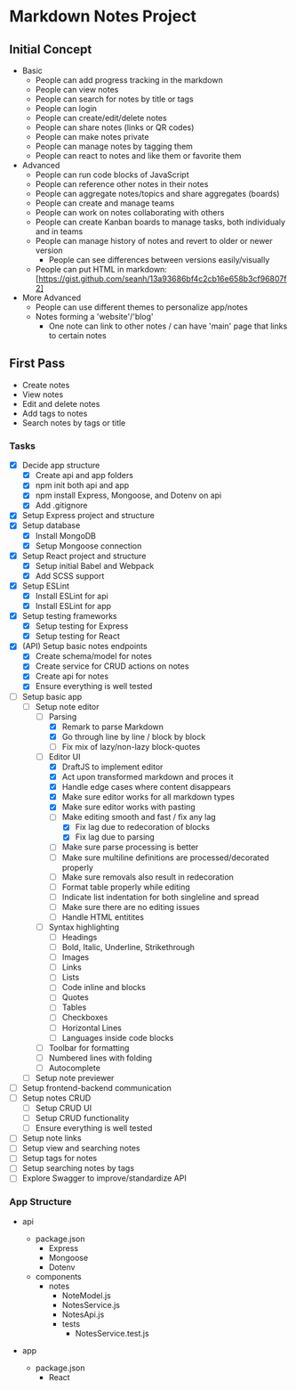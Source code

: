 # Markdown Notes Project

## Initial Concept
  * Basic
    - People can add progress tracking in the markdown
    - People can view notes
    - People can search for notes by title or tags
    - People can login
    - People can create/edit/delete notes
    - People can share notes (links or <datadev> QR codes)
    - People can make notes private
    - People can manage notes by tagging them
    - People can react to notes and like them or favorite them
  * Advanced
    - <lance> People can run code blocks of JavaScript
    - <lance> People can reference other notes in their notes
    - <lance> People can aggregate notes/topics and share aggregates (boards)
    - People can create and manage teams
    - People can work on notes collaborating with others
    - People can create Kanban boards to manage tasks, both individualy and in teams
    - People can manage history of notes and revert to older or newer version
      + <guruguhan> People can see differences between versions easily/visually
    - People can put HTML in markdown: [https://gist.github.com/seanh/13a93686bf4c2cb16e658b3cf96807f2] <kwantuum>
  * More Advanced
    - <guruguhan> People can use different themes to personalize app/notes
    - Notes forming a 'website'/'blog'
      + One note can link to other notes / can have 'main' page that links to certain notes

## First Pass
  * Create notes
  * View notes
  * Edit and delete notes
  * Add tags to notes
  * Search notes by tags or title

### Tasks
  - [x] Decide app structure
    - [x] Create api and app folders
    - [x] npm init both api and app
    - [x] npm install Express, Mongoose, and Dotenv on api
    - [x] Add .gitignore
  - [x] Setup Express project and structure
  - [x] Setup database
    - [x] Install MongoDB
    - [x] Setup Mongoose connection
  - [x] Setup React project and structure
    - [x] Setup initial Babel and Webpack
    - [x] Add SCSS support
  - [x] Setup ESLint
    - [x] Install ESLint for api
    - [x] Install ESLint for app
  - [x] Setup testing frameworks
    - [x] Setup testing for Express
    - [x] Setup testing for React
  - [x] (API) Setup basic notes endpoints
    - [x] Create schema/model for notes
    - [x] Create service for CRUD actions on notes
    - [x] Create api for notes
    - [x] Ensure everything is well tested 
  - [ ] Setup basic app
    - [ ] Setup note editor
      - [ ] Parsing
        - [x] Remark to parse Markdown
        - [x] Go through line by line / block by block
        - [ ] Fix mix of lazy/non-lazy block-quotes
      - [ ] Editor UI
        - [x] DraftJS to implement editor
        - [x] Act upon transformed markdown and proces it
        - [x] Handle edge cases where content disappears
        - [x] Make sure editor works for all markdown types
        - [x] Make sure editor works with pasting
        - [ ] Make editing smooth and fast / fix any lag
          - [x] Fix lag due to redecoration of blocks
          - [x] Fix lag due to parsing
        - [ ] Make sure parse processing is better
        - [ ] Make sure multiline definitions are processed/decorated properly
        - [ ] Make sure removals also result in redecoration
        - [ ] Format table properly while editing
        - [ ] Indicate list indentation for both singleline and spread
        - [ ] Make sure there are no editing issues
        - [ ] Handle HTML entitites
      - [ ] Syntax highlighting
        - [ ] Headings
        - [ ] Bold, Italic, Underline, Strikethrough
        - [ ] Images
        - [ ] Links
        - [ ] Lists
        - [ ] Code inline and blocks
        - [ ] Quotes
        - [ ] Tables
        - [ ] Checkboxes
        - [ ] Horizontal Lines
        - [ ] Languages inside code blocks
      - [ ] Toolbar for formatting
      - [ ] Numbered lines with folding
      - [ ] Autocomplete
    - [ ] Setup note previewer
  - [ ] Setup frontend-backend communication
  - [ ] Setup notes CRUD
    - [ ] Setup CRUD UI
    - [ ] Setup CRUD functionality
    - [ ] Ensure everything is well tested
  - [ ] Setup note links
  - [ ] Setup view and searching notes
  - [ ] Setup tags for notes
  - [ ] Setup searching notes by tags
  - [ ] Explore Swagger to improve/standardize API

### App Structure
  - api
    - package.json
      - Express
      - Mongoose
      - Dotenv
    - components
      - notes
        - NoteModel.js
        - NotesService.js
        - NotesApi.js
        * tests
          - NotesService.test.js
          
  - app
    - package.json
      - React
